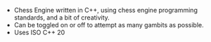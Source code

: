 - Chess Engine written in C++, using chess engine programming standards, and a bit of creativity.
- Can be toggled on or off to attempt as many gambits as possible.
- Uses ISO C++ 20 
